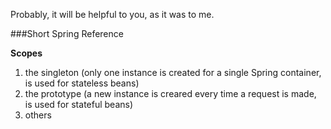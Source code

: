 Probably, it will be helpful to you, as it was to me.

###Short Spring Reference

**Scopes**

1. the singleton (only one instance is created for a single Spring container, is used for stateless beans)
2. the prototype (a new instance is creared every time a request is made, is used for stateful beans)
3. others
